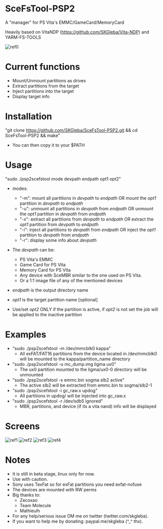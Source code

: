 # SceFsTool-PSP2
A "manager" for PS Vita's EMMC/GameCard/MemoryCard

Heavily based on VitaNDP (https://github.com/SKGleba/Vita-NDP) and YARM-FS-TOOLS

![ref0](https://github.com/SKGleba/SceFsTool-PSP2/raw/master/screens/cmdscefs.png)

# Current functions
- Mount/Unmount partitions as drives
- Extract partitions from the target
- Inject partitions into the target
- Display target info

# Installation

"git clone https://github.com/SKGleba/SceFsTool-PSP2.git && cd SceFsTool-PSP2 && make"
  - You can then copy it to your $PATH

# Usage

"sudo ./psp2scefstool mode devpath endpath opt1 opt2"

- modes:
  - "-m": mount all partitions in *devpath* to *endpath* OR mount the *opt1* partition in *devpath* to *endpath*
  - "-u": unmount all partitions in *devpath* from *endpath* OR unmount the *opt1* partition in *devpath* from *endpath*
  - "-x": extract all partitions from *devpath* to *endpath* OR extract the *opt1* partition from *devpath* to *endpath*
  - "-i": inject all partitions to *devpath* from *endpath* OR inject the *opt1* partition to *devpath* from *endpath*
  - "-r": display some info about *devpath*
  
- The *devpath* can be:
  - PS Vita's EMMC
  - Game Card for PS Vita
  - Memory Card for PS Vita
  - Any device with SceMBR similar to the one used on PS Vita.
  - Or a 1:1 image file of any of the mentioned devices
  
- *endpath* is the output directory name

- *opt1* is the target partition name [optional]

- Use/set *opt2* ONLY if the partition is active, if *opt2* is not set the job will be applied to the inactive partition

# Examples
- "sudo ./psp2scefstool -m /dev/mmcblk0 kappa"
  - All exFAT/FAT16 partitions from the device located in /dev/mmcblk0 will be mounted to the kappa/partition_name directory
- "sudo ./psp2scefstool -u mc_dump.img ligma ux0"
  - The ux0 partition mounted to the ligma/ux0-0 directory will be unmounted
- "sudo ./psp2scefstool -x emmc.bin sogma slb2 active"
  - The active slb2 will be extracted from emmc.bin to sogma/slb2-1
- "sudo ./psp2scefstool -i gc_raw.x updog"
  - All partitions in updog/ will be injected into gc_raw.x
- "sudo ./psp2scefstool -r /dev/sdb5 ignored"
  - MBR, partitions, and device (if its a vita nand) info will be displayed
  
# Screens

![ref1](https://github.com/SKGleba/SceFsTool-PSP2/raw/master/screens/scefsfmgr.png)
![ref2](https://github.com/SKGleba/SceFsTool-PSP2/raw/master/screens/scefsplain.png)
![ref3](https://github.com/SKGleba/SceFsTool-PSP2/raw/master/screens/scefsux.png)
![ref4](https://github.com/SKGleba/SceFsTool-PSP2/raw/master/screens/scefsnfo.png)

# Notes
- It is still in beta stage, linux only for now.
- Use with caution.
- Sony uses TexFat so for exFat partitions you need exfat-nofuse
- The devices are mounted with RW perms
- Big thanks to:
  - Zecoxao
  - Team Molecule
  - Mathieulh
- For any help/serious issue DM me on twitter (twitter.com/skgleba).
- If you want to help me by donating: paypal.me/skgleba (^_^ thx).
